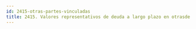 ```yaml
---
id: 2415-otras-partes-vinculadas
title: 2415. Valores representativos de deuda a largo plazo en otrasde otras partes vinculadas
---
```

